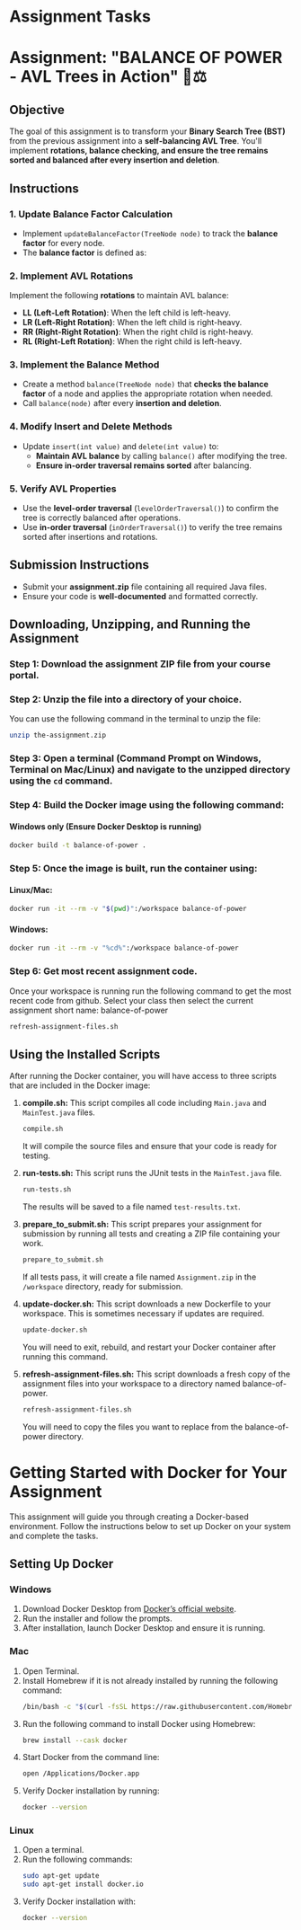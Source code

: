 # Assignment Tasks
# **Assignment: "BALANCE OF POWER - AVL Trees in Action"** 🌳⚖️

## **Objective**

The goal of this assignment is to transform your **Binary Search Tree (BST)** from the previous assignment into a **self-balancing AVL Tree**. You'll implement **rotations, balance checking, and ensure the tree remains sorted and balanced after every insertion and deletion**.

## **Instructions**

### **1. Update Balance Factor Calculation**

- Implement `updateBalanceFactor(TreeNode node)` to track the **balance factor** for every node.
- The **balance factor** is defined as:

### **2. Implement AVL Rotations**

Implement the following **rotations** to maintain AVL balance:

- **LL (Left-Left Rotation)**: When the left child is left-heavy.
- **LR (Left-Right Rotation)**: When the left child is right-heavy.
- **RR (Right-Right Rotation)**: When the right child is right-heavy.
- **RL (Right-Left Rotation)**: When the right child is left-heavy.

### **3. Implement the Balance Method**

- Create a method `balance(TreeNode node)` that **checks the balance factor** of a node and applies the appropriate rotation when needed.
- Call `balance(node)` after every **insertion and deletion**.

### **4. Modify Insert and Delete Methods**

- Update `insert(int value)` and `delete(int value)` to:
  - **Maintain AVL balance** by calling `balance()` after modifying the tree.
  - **Ensure in-order traversal remains sorted** after balancing.

### **5. Verify AVL Properties**

- Use the **level-order traversal** (`levelOrderTraversal()`) to confirm the tree is correctly balanced after operations.
- Use **in-order traversal** (`inOrderTraversal()`) to verify the tree remains sorted after insertions and rotations.

## **Submission Instructions**

- Submit your **assignment.zip** file containing all required Java files.
- Ensure your code is **well-documented** and formatted correctly.





## Downloading, Unzipping, and Running the Assignment
### Step 1: Download the assignment ZIP file from your course portal.
### Step 2: Unzip the file into a directory of your choice.
You can use the following command in the terminal to unzip the file:
```sh
unzip the-assignment.zip
```

### Step 3: Open a terminal (Command Prompt on Windows, Terminal on Mac/Linux) and navigate to the unzipped directory using the `cd` command.

### Step 4: Build the Docker image using the following command:
#### Windows only (Ensure Docker Desktop is running)
```sh
docker build -t balance-of-power .
```

### Step 5: Once the image is built, run the container using:
#### Linux/Mac:
```sh
docker run -it --rm -v "$(pwd)":/workspace balance-of-power
```
#### Windows:
```sh
docker run -it --rm -v "%cd%":/workspace balance-of-power
```
### Step 6: Get most recent assignment code.
Once your workspace is running run the following command to get the most recent code from github.
Select your class then select the current assignment short name: balance-of-power
```sh
refresh-assignment-files.sh
```

## Using the Installed Scripts
After running the Docker container, you will have access to three scripts that are included in the Docker image:

1. **compile.sh:** This script compiles all code including `Main.java` and `MainTest.java` files.
    ```sh
    compile.sh
    ```
    It will compile the source files and ensure that your code is ready for testing.

2. **run-tests.sh:** This script runs the JUnit tests in the `MainTest.java` file.
    ```sh
    run-tests.sh
    ```
    The results will be saved to a file named `test-results.txt`.

3. **prepare_to_submit.sh:** This script prepares your assignment for submission by running all tests and creating a ZIP file containing your work.
    ```sh
    prepare_to_submit.sh
    ```
    If all tests pass, it will create a file named `Assignment.zip` in the `/workspace` directory, ready for submission.

4. **update-docker.sh:** This script downloads a new Dockerfile to your workspace. This is sometimes necessary if updates are required.
    ```sh
    update-docker.sh
    ```
    You will need to exit, rebuild, and restart your Docker container after running this command.

5. **refresh-assignment-files.sh:** This script downloads a fresh copy of the assignment files into your workspace to a directory named balance-of-power.
    ```sh
    refresh-assignment-files.sh
    ```
    You will need to copy the files you want to replace from the balance-of-power directory.


# Getting Started with Docker for Your Assignment
This assignment will guide you through creating a Docker-based environment. Follow the instructions below to set up Docker on your system and complete the tasks.

## Setting Up Docker
### Windows
1. Download Docker Desktop from [Docker’s official website](https://www.docker.com/products/docker-desktop/).
2. Run the installer and follow the prompts.
3. After installation, launch Docker Desktop and ensure it is running.

### Mac
1. Open Terminal.
2. Install Homebrew if it is not already installed by running the following command:
    ```sh
    /bin/bash -c "$(curl -fsSL https://raw.githubusercontent.com/Homebrew/install/HEAD/install.sh)"
    ```
3. Run the following command to install Docker using Homebrew:
    ```sh
    brew install --cask docker
    ```
4. Start Docker from the command line:
    ```sh
    open /Applications/Docker.app
    ```
5. Verify Docker installation by running:
    ```sh
    docker --version
    ```

### Linux
1. Open a terminal.
2. Run the following commands:
    ```sh
    sudo apt-get update
    sudo apt-get install docker.io
    ```
3. Verify Docker installation with:
    ```sh
    docker --version
    ```

